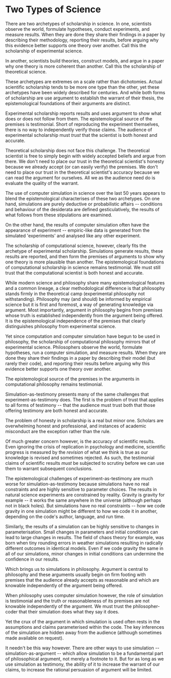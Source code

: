 # Two Types of Science

There are two archetypes of scholarship in science.  In one, scientists observe the world, formulate hypotheses, conduct experiments, and measure results.  When they are done they share their findings in a paper by describing their methodology, reporting their results, before arguing why this evidence better supports one theory over another.  Call this the scholarship of experimental science. 

In another, scientists build theories, construct models, and argue in a paper why one theory is more coherent than another.  Call this the scholarship of theoretical science.

These archetypes are extremes on a scale rather than dichotomies.  Actual scientific scholarship tends to be more one type than the other, yet these archetypes have been widely described for centuries.  And while both forms of scholarship are use argument to establish the warrant of their thesis, the epistemological foundations of their arguments are distinct.

Experimental scholarship reports results and uses argument to show what does or does not follow from them. The epistemological source of the premises is testimonial.  Short of reproducing the experiment themselves, there is no way to independently verify those claims.  The audience of experimental scholarship must _trust_ that the scientist is both honest and accurate.

Theoretical scholarship does not face this challenge.  The theoretical scientist is free to simply begin with widely accepted beliefs and argue from there.   We don't need to place our trust in the theoretical scientist's honesty because we already accept (or can easily verify) the premises.  We don't need to place our trust in the theoretical scientist's accuracy because we can read the argument for ourselves.  All we as the audience need do is evaluate the quality of the warrant. 

The use of computer simulation in science over the last 50 years appears to blend the epistemological characterises of these two archetypes.  On one hand, simulations are purely deductive or probabilistic affairs -- conditions and behaviour of the desiderata are defined gesticulatively, the results of what follows from these stipulations are examined.

On the other hand, the results of computer simulation often have the appearance of experiment -- empiric-like data is generated from the simulated 'experiments' and analysed like any other experiment.

The scholarship of computational science, however, clearly fits the archetype of experimental scholarship.  Simulations generate results, these results are reported, and then form the premises of arguments to show why one theory is more plausible than another.  The epistemological foundations of computational scholarship in science remains testimonial.  We must still trust that the computational scientist is both honest and accurate.

While modern science and philosophy share many epistemological features and a common lineage, a clear methodological difference is that philosophy stands firmly in the theoretical camp (experimental philosophy not withstanding).  Philosophy may (and should) be informed by empirical science but it is first and foremost, a way of generating knowledge via argument.  Most importantly, argument in philosophy begins from premises whose truth is established independently from the argument being offered.  It is the epistemological independence of the premises that clearly distinguishes philosophy from experimental science.

Yet since computation and computer simulation have begun to be used in philosophy, the scholarship of computational philosophy mirrors that of experimental science. Philosophers observe the world, formulate hypotheses, run a computer simulation, and measure results.  When they are done they share their findings in a paper by describing their model (but rarely their code), and reporting their results before arguing why this evidence better supports one theory over another. 

The epistemological source of the premises in the arguments in computational philosophy remains testimonial.

Simulation-as-testimony presents many of the same challenges that experiment-as-testimony does.  The first is the problem of trust that applies to all forms of testimony -- that the audience must trust both that those offering testimony are both honest and accurate.

The problem of honesty in scholarship is a real but minor one. Scholars are overwhelming honest and professional, and instances of academic misconduct are the exception rather than the rule.  

Of much greater concern however, is the accuracy of scientific results. Even ignoring the crisis of replication in psychology and medicine, scientific progress is measured by the _revision_ of what we think is true as our knowledge is revised and sometimes rejected.  As such, the testimonial claims of scientific results _must_ be subjected to scrutiny before we can use them to warrant subsequent conclusions.
   
The epistemological challenges of experiment-as-testimony are much worse for simulation-as-testimony because simulations have no real constraints and are highly sensitive to parameter choices.  The results in natural science experiments are constrained by reality.  Gravity is gravity for example -- it works the same anywhere in the universe (although perhaps not in black holes).  But simulations have no real constraints -- how we code gravity in one simulation might be different to how we code it in another, depending on the code's author, language, and run time. 

Similarly, the results of a simulation can be highly sensitive to changes in parameterisation.  Small changes in parameters and initial conditions can lead to large changes in results.  The field of chaos theory for example, was born when tiny rounding errors in weather simulations resulting in radically different outcomes in identical models.  Even if we code gravity the same in all of our simulations, minor changes in initial conditions can undermine the confidence in our results.

Which brings us to simulations in philosophy.  Argument is central to philosophy and these arguments usually begin on firm footing with premises that the audience already accepts as reasonable and which are knowable independently of the argument being offered.

When philosophy uses computer simulation however, the role of simulation is testimonial and the truth or reasonableness of its premises are not knowable independently of the argument.  We must trust the philosopher-coder that their simulation does what they say it does.

Yet the crux of the argument in which simulation is used often rests in the assumptions and claims parameterised within the code.  The key inferences of the simulation are hidden away from the audience (although sometimes made available on request).

It needn't be this way however. There are other ways to use simulation -- simulation-as-argument -- which allow simulation to be a fundamental part of philosophical argument, not merely a footnote to it.  But for as long as we use simulation as testimony, the ability of it to increase the warrant of our claims, to increase the rational persuasion of argument will be limited.